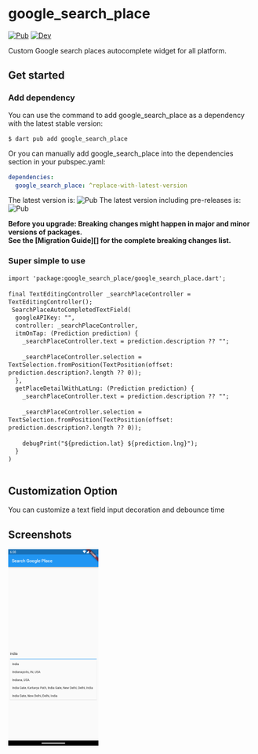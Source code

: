 # google_search_place

[![Pub](https://img.shields.io/pub/v/google_search_place.svg)](https://pub.dev/packages/google_search_place)
[![Dev](https://img.shields.io/pub/v/google_search_place.svg?label=dev&include_prereleases)](https://pub.dev/packages/google_search_place)

Custom Google search places autocomplete widget for all platform.

## Get started

### Add dependency

You can use the command to add google_search_place as a dependency with the latest stable version:

```console
$ dart pub add google_search_place
```

Or you can manually add google_search_place into the dependencies section in your pubspec.yaml:

```yaml
dependencies:
  google_search_place: ^replace-with-latest-version
```

The latest version is: ![Pub](https://img.shields.io/pub/v/google_search_place.svg)
The latest version including pre-releases is: ![Pub](https://img.shields.io/pub/v/google_search_place?include_prereleases)

**Before you upgrade: Breaking changes might happen in major and minor versions of packages.<br/>
See the [Migration Guide][] for the complete breaking changes list.**

### Super simple to use

```
import 'package:google_search_place/google_search_place.dart';

final TextEditingController _searchPlaceController = TextEditingController();
 SearchPlaceAutoCompletedTextField(
  googleAPIKey: "",
  controller: _searchPlaceController,
  itmOnTap: (Prediction prediction) {
    _searchPlaceController.text = prediction.description ?? "";

    _searchPlaceController.selection = TextSelection.fromPosition(TextPosition(offset: prediction.description?.length ?? 0));
  },
  getPlaceDetailWithLatLng: (Prediction prediction) {
    _searchPlaceController.text = prediction.description ?? "";

    _searchPlaceController.selection = TextSelection.fromPosition(TextPosition(offset: prediction.description?.length ?? 0));

    debugPrint("${prediction.lat} ${prediction.lng}");
  }
)
    
```

## Customization Option

You can customize a text field input decoration and debounce time

## Screenshots

<img src="https://github.com/nareshonly851/google_search_place/blob/main/screenshots/sample.png" height="400">
